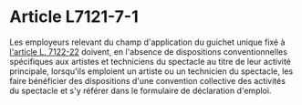 # Article L7121-7-1

Les employeurs relevant du champ d'application du guichet unique fixé à [l'article L. 7122-22][1] doivent, en l'absence de dispositions conventionnelles spécifiques aux artistes et techniciens du spectacle au titre de leur activité principale, lorsqu'ils emploient un artiste ou un technicien du spectacle, les faire bénéficier des dispositions d'une convention collective des activités du spectacle et s'y référer dans le formulaire de déclaration d'emploi.

 [1]: /affichCodeArticle.do?cidTexte=LEGITEXT000006072050&idArticle=LEGIARTI000006904586&dateTexte=&categorieLien=cid